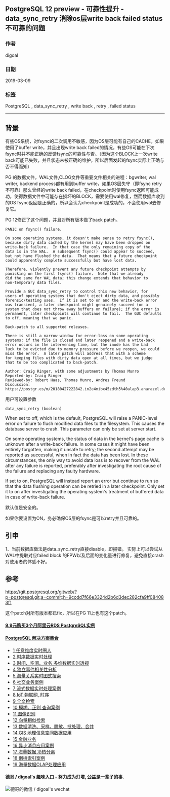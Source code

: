 ## PostgreSQL 12 preview - 可靠性提升 - data_sync_retry 消除os层write back failed status不可靠的问题  
                              
### 作者                              
digoal                              
                              
### 日期                              
2019-03-09                              
                              
### 标签                              
PostgreSQL , data_sync_retry , write back , retry , failed status  
                          
----                        
                          
## 背景         
有些OS系统，对fsync的二次调用不敏感，因为OS层可能有自己的CACHE，如果使用了buffer write，并且出现write back failed的情况，有些OS可能在下次fsync时并不能正确的反馈fsync的可靠性与否。（因为这个BLOCK上一次write back可能已失败，并且状态未被正确的维护，所以后面发起的fsync实际上正确与否不得而知）  
  
PG 的数据文件，WAL文件,CLOG文件等重要文件相关的进程：bgwriter, wal writer, backend process都有用到buffer write，如果OS层失守（即fsync retry不可靠）那么曾经的write back failed，在checkpoint时使用fsync返回可能成功，使得数据文件中可能存在损坏的BLOCK，需要使用wal修复，然而数据库收到的OS fsync返回是正确的，所以会认为checkpoint是成功的，不会使用wal去修复它。  
  
PG 12修正了这个问题，并且对所有版本做了back patch。  
  
```  
PANIC on fsync() failure.  
  
On some operating systems, it doesn't make sense to retry fsync(),  
because dirty data cached by the kernel may have been dropped on  
write-back failure.  In that case the only remaining copy of the  
data is in the WAL.  A subsequent fsync() could appear to succeed,  
but not have flushed the data.  That means that a future checkpoint  
could apparently complete successfully but have lost data.  
  
Therefore, violently prevent any future checkpoint attempts by  
panicking on the first fsync() failure.  Note that we already  
did the same for WAL data; this change extends that behavior to  
non-temporary data files.  
  
Provide a GUC data_sync_retry to control this new behavior, for  
users of operating systems that don't eject dirty data, and possibly  
forensic/testing uses.  If it is set to on and the write-back error  
was transient, a later checkpoint might genuinely succeed (on a  
system that does not throw away buffers on failure); if the error is  
permanent, later checkpoints will continue to fail.  The GUC defaults  
to off, meaning that we panic.  
  
Back-patch to all supported releases.  
  
There is still a narrow window for error-loss on some operating  
systems: if the file is closed and later reopened and a write-back  
error occurs in the intervening time, but the inode has the bad  
luck to be evicted due to memory pressure before we reopen, we could  
miss the error.  A later patch will address that with a scheme  
for keeping files with dirty data open at all times, but we judge  
that to be too complicated to back-patch.  
  
Author: Craig Ringer, with some adjustments by Thomas Munro  
Reported-by: Craig Ringer  
Reviewed-by: Robert Haas, Thomas Munro, Andres Freund  
Discussion: https://postgr.es/m/20180427222842.in2e4mibx45zdth5%40alap3.anarazel.de  
```  
  
用户可设置参数  
  
```  
data_sync_retry (boolean)  
```  
  
When set to off, which is the default, PostgreSQL will raise a PANIC-level error on failure to flush modified data files to the filesystem. This causes the database server to crash. This parameter can only be set at server start.  
  
On some operating systems, the status of data in the kernel's page cache is unknown after a write-back failure. In some cases it might have been entirely forgotten, making it unsafe to retry; the second attempt may be reported as successful, when in fact the data has been lost. In these circumstances, the only way to avoid data loss is to recover from the WAL after any failure is reported, preferably after investigating the root cause of the failure and replacing any faulty hardware.  
  
If set to on, PostgreSQL will instead report an error but continue to run so that the data flushing operation can be retried in a later checkpoint. Only set it to on after investigating the operating system's treatment of buffered data in case of write-back failure.  
  
默认值是安全的。  
  
如果你要设置为ON，务必确保OS层的fsync是可以retry并且可靠的。  
  
## 引申
1、当前数据库做法是data_sync_retry直接disable，即报错。   实际上可以尝试从WAL中提取对应failed block 的FPW以及后面的变化量进行修复，避免直接crash对使用者的体感不好。    
  
## 参考  
https://git.postgresql.org/gitweb/?p=postgresql.git;a=commit;h=9ccdd7f66e3324d2b6d3dec282cfa9ff084083f1  
  
这个patch对所有版本都已fix，所以在PG 11上也有这个patch。   
     
  
  
  
  
  
  
  
  
  
  
  
  
  
  
  
  
  
  
  
  
  
  
  
  
  
  
  
  
  
  
  
  
  
  
  
  
  
  
  
  
  
#### [9.9元购买3个月阿里云RDS PostgreSQL实例](https://www.aliyun.com/database/postgresqlactivity "57258f76c37864c6e6d23383d05714ea")
  
  
#### [PostgreSQL 解决方案集合](https://yq.aliyun.com/topic/118 "40cff096e9ed7122c512b35d8561d9c8")
- [1 任意维度实时圈人](https://yq.aliyun.com/topic/118 "40cff096e9ed7122c512b35d8561d9c8")
- [2 时序数据实时处理](https://yq.aliyun.com/topic/118 "40cff096e9ed7122c512b35d8561d9c8")
- [3 时间、空间、业务 多维数据实时透视](https://yq.aliyun.com/topic/118 "40cff096e9ed7122c512b35d8561d9c8")
- [4 独立事件相关性分析](https://yq.aliyun.com/topic/118 "40cff096e9ed7122c512b35d8561d9c8")
- [5 海量关系实时图式搜索](https://yq.aliyun.com/topic/118 "40cff096e9ed7122c512b35d8561d9c8")
- [6 社交业务案例](https://yq.aliyun.com/topic/118 "40cff096e9ed7122c512b35d8561d9c8")
- [7 流式数据实时处理案例](https://yq.aliyun.com/topic/118 "40cff096e9ed7122c512b35d8561d9c8")
- [8 IoT 物联网, 时序](https://yq.aliyun.com/topic/118 "40cff096e9ed7122c512b35d8561d9c8")
- [9 全文检索](https://yq.aliyun.com/topic/118 "40cff096e9ed7122c512b35d8561d9c8")
- [10 模糊、正则 查询案例](https://yq.aliyun.com/topic/118 "40cff096e9ed7122c512b35d8561d9c8")
- [11 图像识别](https://yq.aliyun.com/topic/118 "40cff096e9ed7122c512b35d8561d9c8")
- [12 向量相似检索](https://yq.aliyun.com/topic/118 "40cff096e9ed7122c512b35d8561d9c8")
- [13 数据清洗、采样、脱敏、批处理、合并](https://yq.aliyun.com/topic/118 "40cff096e9ed7122c512b35d8561d9c8")
- [14 GIS 地理信息空间数据应用](https://yq.aliyun.com/topic/118 "40cff096e9ed7122c512b35d8561d9c8")
- [15 金融业务](https://yq.aliyun.com/topic/118 "40cff096e9ed7122c512b35d8561d9c8")
- [16 异步消息应用案例](https://yq.aliyun.com/topic/118 "40cff096e9ed7122c512b35d8561d9c8")
- [17 海量数据 冷热分离](https://yq.aliyun.com/topic/118 "40cff096e9ed7122c512b35d8561d9c8")
- [18 倒排索引案例](https://yq.aliyun.com/topic/118 "40cff096e9ed7122c512b35d8561d9c8")
- [19 海量数据OLAP处理应用](https://yq.aliyun.com/topic/118 "40cff096e9ed7122c512b35d8561d9c8")
  
  
#### [德哥 / digoal's 趣味入口 - 努力成为灯塔, 公益是一辈子的事.](https://github.com/digoal/blog/blob/master/README.md "22709685feb7cab07d30f30387f0a9ae")
  
  
![德哥的微信 / digoal's wechat](../pic/digoal_weixin.jpg "f7ad92eeba24523fd47a6e1a0e691b59")
  
